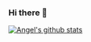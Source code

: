 ### Hi there 👋

[![Angel's github stats](https://github-readme-stats.vercel.app/api?username=angelovangel&show_icons=true)](https://github.com/anuraghazra/github-readme-stats)

<!--
**angelovangel/angelovangel** is a ✨ _special_ ✨ repository because its `README.md` (this file) appears on your GitHub profile.

Here are some ideas to get you started:

- 🔭 I’m currently working on ...
- 🌱 I’m currently learning ...
- 👯 I’m looking to collaborate on ...
- 🤔 I’m looking for help with ...
- 💬 Ask me about ...
- 📫 How to reach me: ...
- 😄 Pronouns: ...
- ⚡ Fun fact: ...
-->
